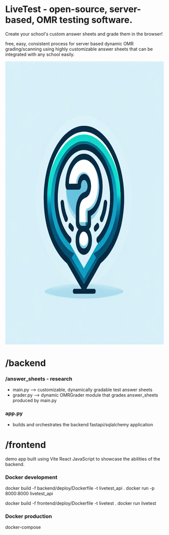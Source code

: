 # LiveTest - open-source, server-based, OMR testing software. 

  Create your school's custom answer sheets and grade them in the browser!



  free, easy, consistent process for server based dynamic OMR grading/scanning using highly customizable answer sheets that can be integrated with any school easily. 



<img src="frontend/app/src/assets/LiveTestLogo.png" alt="LiveTestLogo" width="700" height="900">

# /backend
### /answer_sheets  - research
  - main.py --> customizable, dynamically gradable test answer sheets
  - grader.py --> dynamic OMRGrader module that grades answer_sheets produced by main.py

### app.py   
  - builds and orchestrates the backend fastapi/sqlalchemy application
        
        
# /frontend 
  demo app built using Vite React JavaScript to showcase the abilities of the backend. 

### Docker development
  docker build -f backend/deploy/Dockerfile -t livetest_api .
  docker run -p 8000:8000 livetest_api

  docker build -f frontend/deploy/Dockerfile -t livetest .
  docker run livetest

### Docker production
  docker-compose 